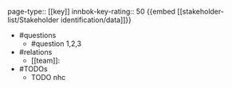page-type:: [[key]]
innbok-key-rating:: 50
{{embed [[stakeholder-list/Stakeholder identification/data]]}}
- #questions
  - #question 1,2,3
- #relations
  - [[team]]:
- #TODOs
  - TODO nhc



